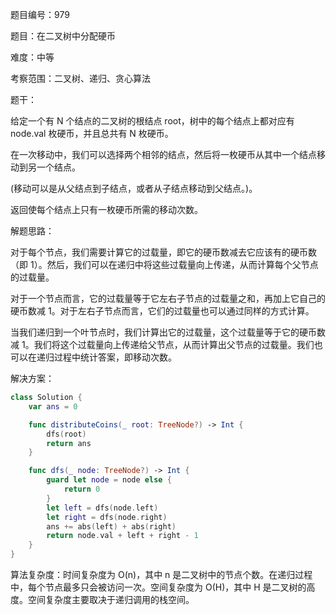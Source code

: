 题目编号：979

题目：在二叉树中分配硬币

难度：中等

考察范围：二叉树、递归、贪心算法

题干：

给定一个有 N 个结点的二叉树的根结点 root，树中的每个结点上都对应有 node.val 枚硬币，并且总共有 N 枚硬币。

在一次移动中，我们可以选择两个相邻的结点，然后将一枚硬币从其中一个结点移动到另一个结点。 

(移动可以是从父结点到子结点，或者从子结点移动到父结点。)。

返回使每个结点上只有一枚硬币所需的移动次数。

解题思路：

对于每个节点，我们需要计算它的过载量，即它的硬币数减去它应该有的硬币数（即 1）。然后，我们可以在递归中将这些过载量向上传递，从而计算每个父节点的过载量。

对于一个节点而言，它的过载量等于它左右子节点的过载量之和，再加上它自己的硬币数减 1。对于左右子节点而言，它们的过载量也可以通过同样的方式计算。

当我们递归到一个叶节点时，我们计算出它的过载量，这个过载量等于它的硬币数减 1。我们将这个过载量向上传递给父节点，从而计算出父节点的过载量。我们也可以在递归过程中统计答案，即移动次数。

解决方案：

```swift
class Solution {
    var ans = 0

    func distributeCoins(_ root: TreeNode?) -> Int {
        dfs(root)
        return ans
    }

    func dfs(_ node: TreeNode?) -> Int {
        guard let node = node else {
            return 0
        }
        let left = dfs(node.left)
        let right = dfs(node.right)
        ans += abs(left) + abs(right)
        return node.val + left + right - 1
    }
}
```

算法复杂度：时间复杂度为 O(n)，其中 n 是二叉树中的节点个数。在递归过程中，每个节点最多只会被访问一次。空间复杂度为 O(H)，其中 H 是二叉树的高度。空间复杂度主要取决于递归调用的栈空间。
